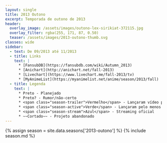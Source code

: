 ```yaml
---
layout: single
title: 2013 Outono
excerpt: Temporada de outono de 2013
header:
  overlay_image: /assets/images/outono-lex-sirikiat-372115.jpg
  overlay_filter: rgba(255, 171, 87, 0.50)
  teaser: /assets/images/2013-outono-thumb.svg
classes: wide
sidebar:
  - text: De 09/2013 até 11/2013
  - title: Links
    text: |
      * [FansubDB](https://fansubdb.com/wiki/Autumn_2013)
      * [Anichart](http://anichart.net/fall-2013)
      * [Livechart](https://www.livechart.me/fall-2013/tv)
      * [MyAnimeList](https://myanimelist.net/anime/season/2013/fall)
  - title: Legenda
    text: |
      * Preto - Planejado
      * Preto? - Rumor/não-certo
      * <span class="season-trailer">Vermelho</span> - Lançaram vídeo promocional ou trailer
      * <span class="season-active">Verde</span> - Lançaram pelo menos um episódio
      * <span class="season-stream">Azul</span> - Streaming oficial
      * ~~Cortado~~ - Projeto abandonado
---
```


<!-- Para editar a tabela abra o arquivo /data/seasons/2013-outono.yml -->
{% assign season = site.data.seasons['2013-outono'] %}
{% include season.md %}
